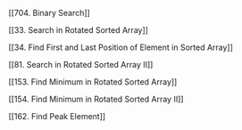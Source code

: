 [[704. Binary Search]]

[[33. Search in Rotated Sorted Array]]

[[34. Find First and Last Position of Element in Sorted Array]]

[[81. Search in Rotated Sorted Array II]]

[[153. Find Minimum in Rotated Sorted Array]]

[[154. Find Minimum in Rotated Sorted Array II]]

[[162. Find Peak Element]]




